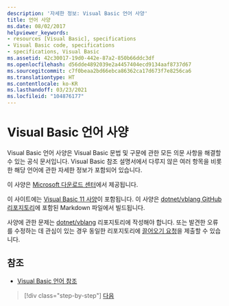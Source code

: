 ```yaml
---
description: '자세한 정보: Visual Basic 언어 사양'
title: 언어 사양
ms.date: 08/02/2017
helpviewer_keywords:
- resources [Visual Basic], specifications
- Visual Basic code, specifications
- specifications, Visual Basic
ms.assetid: 42c30017-19d0-442e-87a2-850b66ddc3df
ms.openlocfilehash: d56dde4892039e2a4457404ecd9134aaf8737d67
ms.sourcegitcommit: c7f0beaa2bd66ebca86362ca17d673f7e8256ca6
ms.translationtype: HT
ms.contentlocale: ko-KR
ms.lasthandoff: 03/23/2021
ms.locfileid: "104876177"
---
```

# <a name="visual-basic-language-specification"></a>Visual Basic 언어 사양

Visual Basic 언어 사양은 Visual Basic 문법 및 구문에 관한 모든 의문 사항을 해결할 수 있는 공식 문서입니다. Visual Basic 참조 설명서에서 다루지 않은 여러 항목을 비롯한 해당 언어에 관한 자세한 정보가 포함되어 있습니다.  
  
이 사양은 [Microsoft 다운로드 센터](https://go.microsoft.com/fwlink/?LinkId=188623)에서 제공됩니다.  
  
이 사이트에는 [Visual Basic 11 사양](../../../../_vblang/spec/introduction.md)이 포함됩니다. 이 사양은 [dotnet/vblang GitHub 리포지토리](https://github.com/dotnet/vblang/blob/main/spec/README.md)에 포함된 Markdown 파일에서 빌드됩니다.

사양에 관한 문제는 [dotnet/vblang](https://github.com/dotnet/vblang/issues) 리포지토리에 작성해야 합니다. 또는 발견한 오류를 수정하는 데 관심이 있는 경우 동일한 리포지토리에 [끌어오기 요청](https://github.com/dotnet/vblang/pulls)을 제출할 수 있습니다.

## <a name="see-also"></a>참조

- [Visual Basic 언어 참조](../../language-reference/index.md)

>[!div class="step-by-step"]
>[다음](../../../../_vblang/spec/introduction.md)
